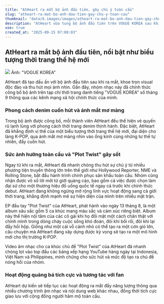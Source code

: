 ```yaml
---
title: "AtHeart ra mắt bộ ảnh đầu tiên, gây chú ý toàn cầu"
slug: "atheart-ra-mat-bo-anh-dau-tien-gay-chu-y-toan-cau"
thumbnail: "data/6.images/images/atheart-ra-mat-bo-anh-dau-tien-gay-chu-y-toan-cau.webp"
description: "AtHeart vừa tung bộ ảnh đầu tiên trên VOGUE KOREA sau khi ra mắt, thể hiện phong cách độc đáo và nhận được sự chú ý lớn từ truyền thông quốc tế."
use: true
created_at: "2025-09-15 07:08:03"
---
```


## AtHeart ra mắt bộ ảnh đầu tiên, nổi bật như biểu tượng thời trang thế hệ mới

![](/images/20250914-00000108-kstylens-000-1-view.webp)
Ảnh: "VOGUE KOREA"

AtHeart đã tạo dấu ấn với bộ ảnh đầu tiên sau khi ra mắt, khoe trọn visual độc đáo và thu hút mọi ánh nhìn. Gần đây, nhóm nhạc này đã chính thức công bố bộ ảnh trên tạp chí thời trang danh tiếng "VOGUE KOREA" số tháng 9 thông qua các kênh mạng xã hội chính thức của mình.

### Phong cách denim cuốn hút và ánh mắt mơ màng

Trong bộ ảnh được công bố, mỗi thành viên AtHeart đều thể hiện vẻ quyến rũ lạnh lùng với phong cách thời trang denim thịnh hành. Đặc biệt, AtHeart đã khẳng định vị thế của một biểu tượng thời trang thế hệ mới, đại diện cho làng K-POP, qua ánh mắt mơ màng nhìn vào ống kính cùng những tư thế tự nhiên, đầy cuốn hút.

### Sức ảnh hưởng toàn cầu và "Plot Twist" gây sốt

Ngay từ khi ra mắt, AtHeart đã nhanh chóng thu hút sự chú ý từ nhiều phương tiện truyền thông lớn trên thế giới như Hollywood Reporter, NME và Rolling Stone, bắt đầu hành trình chinh phục sân khấu toàn cầu. Nhóm cũng nhận được vô số lời mời từ giới quảng cáo, bao gồm cả việc được chọn làm đại sứ cho một thương hiệu đồ uống quốc tế ngay cả trước khi chính thức debut. AtHeart đang không ngừng mở rộng lĩnh vực hoạt động sang cả giới thời trang, khẳng định mạnh mẽ sự hiện diện của mình trên nhiều mặt trận.

EP đầu tay "Plot Twist" của AtHeart, phát hành vào ngày 13 tháng 8, là một album sâu sắc gồm 5 ca khúc mang màu sắc và cảm xúc riêng biệt. Album này thể hiện nội tâm của các cô gái khi họ đối mặt một cách chân thật với chính mình trong dòng chảy cuộc sống khó đoán, đôi khi bối rối, đôi khi lại đầy hồi hộp. Giống như một cái vỗ cánh nhỏ có thể tạo ra một cơn gió lớn, câu chuyện mà AtHeart đang xây dựng được kỳ vọng sẽ tạo ra một mô hình mới cho thị trường K-POP.

Video âm nhạc cho ca khúc chủ đề "Plot Twist" của AtHeart đã nhanh chóng lọt vào top đầu các bảng xếp hạng YouTube hàng ngày tại Indonesia, Việt Nam và Philippines, minh chứng cho sức hút và mức độ tạo ra chủ đề nóng hổi của nhóm.

### Hoạt động quảng bá tích cực và tương tác với fan

AtHeart dự kiến sẽ tiếp tục các hoạt động ra mắt đầy năng lượng thông qua nhiều chương trình âm nhạc và nội dung web khác nhau, đồng thời tích cực giao lưu với cộng đồng người hâm mộ toàn cầu.